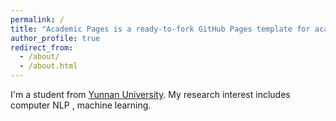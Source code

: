 ```yaml
---
permalink: /
title: "Academic Pages is a ready-to-fork GitHub Pages template for academic personal websites"
author_profile: true
redirect_from: 
  - /about/
  - /about.html
---
```


I'm a  student from [Yunnan University](https://www.ynu.edu.cn/). My research interest includes computer NLP , machine learning.
